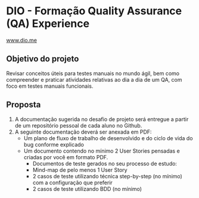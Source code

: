 # DIO - Formação Quality Assurance (QA) Experience
www.dio.me

## Objetivo do projeto
Revisar conceitos úteis para testes manuais no mundo ágil, bem como compreender e praticar atividades relativas ao dia a dia de um QA, com foco em testes manuais funcionais.



## Proposta

1. A documentação sugerida no desafio de projeto será entregue a partir de um repositório pessoal de cada aluno no Github.
2. A seguinte documentação deverá ser anexada em PDF:
    - Um plano de fluxo de trabalho de desenvolvido e do ciclo de vida do bug conforme explicado
    - Um documento contendo no mínimo 2 User Stories pensadas e criadas por você em formato PDF.
       - Documentos de teste gerados no seu processo de estudo:
       - Mind-map de pelo menos 1 User Story
       - 2 casos de teste utilizando técnica step-by-step (no mínimo) com a configuração que preferir
       - 2 casos de teste utilizando BDD (no mínimo)


